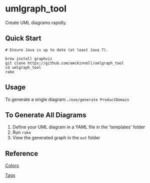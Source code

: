 # umlgraph_tool

Create UML diagrams rapidly.

## Quick Start

    # Ensure Java is up to date (at least Java 7).

    brew install graphviz
    git clone https://github.com/amckinnell/umlgraph_tool
    cd umlgraph_tool
    rake


## Usage

To generate a single diagram:`./exe/generate ProductDomain`


## To Generate All Diagrams

1. Define your UML diagram in a YAML file in the 'templates' folder
2. Run `rake`
3. View the generated graph in the `out` folder


## Reference

[Colors](http://www.graphviz.org/doc/info/colors.html)

[Tags](http://www.spinellis.gr/umlgraph/doc/cd-model.html)
